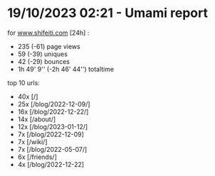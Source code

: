 # 19/10/2023 02:21 - Umami report
for www.shifeiti.com [24h] :

 - 235 (-61) page views
 - 59 (-39) uniques
 - 42 (-29) bounces
 - 1h 49' 9'' (-2h 46' 44'') totaltime


top 10 urls:
 - 40x [/]
 - 25x [/blog/2022-12-09/]
 - 16x [/blog/2022-12-22/]
 - 14x [/about/]
 - 12x [/blog/2023-01-12/]
 - 7x [/blog/2022-12-09]
 - 7x [/wiki/]
 - 7x [/blog/2022-05-07/]
 - 6x [/friends/]
 - 4x [/blog/2022-12-22]


